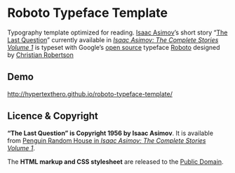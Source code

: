 # Roboto Typeface Template

Typography template optimized for reading. <a href="http://www.asimovonline.com/asimov_home_page.html" title="Asimov online.">Isaac Asimov</a>’s short story “<a href="https://www.youtube.com/watch?v=R3U30wSAV4Q" title="The Last Question Read by Isaac Asimov.">The Last Question</a>” currently available in <i><a href="https://books.google.com/books/about/The_Complete_Stories.html?id=oyu-WOwT5wQC&hl=en" title="On Google Books.">Isaac Asimov: The Complete Stories Volume 1</a></i> is typeset with Google’s <a href="http://google-opensource.blogspot.com/2015/05/roboto-googles-signature-font-is-now.html" title="Yay!">open source</a> typeface <a href="https://www.google.com/fonts/specimen/Roboto" title="A beautiful face.">Roboto</a> designed by <a href="https://plus.google.com/110879635926653430880/about" title="Talented type designer.">Christian Robertson</a>

## Demo 

<http://hypertexthero.github.io/roboto-typeface-template/>

## Licence & Copyright

**“The Last Question” is Copyright 1956 by Isaac Asimov**. It is available from <a href="http://www.penguinrandomhouse.com/books/5682/isaac-asimov-by-isaac-asimov/paperback">Penguin Random House in <i>Isaac Asimov: The Complete Stories Volume 1</i></a>.

The **HTML markup and CSS stylesheet** are released to the <a href="https://creativecommons.org/publicdomain/zero/1.0/">Public Domain</a>.